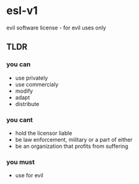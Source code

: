 # esl-v1
evil software license - for evil uses only

## TLDR
### you can
- use privately
- use commercialy
- modify
- adapt
- distribute
### you cant
- hold the licensor liable
- be law enforcement, military or a part of either
- be an organization that profits from suffering
### you must
- use for evil
